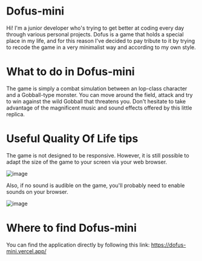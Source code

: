 # Dofus-mini

Hi! I'm a junior developer who's trying to get better at coding every day through various personal projects. Dofus is a game that holds a special place in my life, and for this reason I've decided to pay tribute to it by trying to recode the game in a very minimalist way and according to my own style.

# What to do in Dofus-mini

The game is simply a combat simulation between an Iop-class character and a Gobball-type monster. You can move around the field, attack and try to win against the wild Gobball that threatens you. Don't hesitate to take advantage of the magnificent music and sound effects offered by this little replica.

# Useful Quality Of Life tips

The game is not designed to be responsive. However, it is still possible to adapt the size of the game to your screen via your web browser.

![image](https://i.ibb.co/JQnBCZw/Capture-d-cran-2024-06-09-235042.jpg)

Also, if no sound is audible on the game, you'll probably need to enable sounds on your browser.

![image](https://i.ibb.co/0F977FS/Capture-d-cran-2024-06-09-234907.jpg)

# Where to find Dofus-mini

You can find the application directly by following this link: https://dofus-mini.vercel.app/
